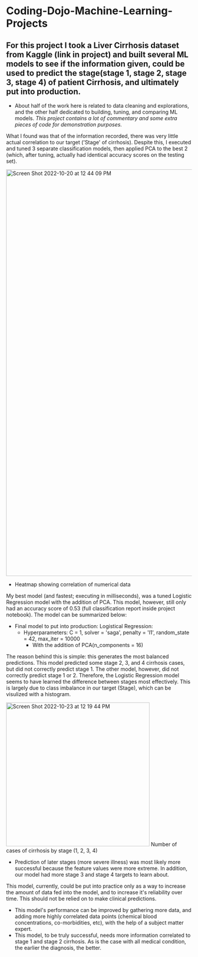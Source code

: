 # Coding-Dojo-Machine-Learning-Projects

## For this project I took a Liver Cirrhosis dataset from Kaggle (link in project) and built several ML models to see if the information given, could be used to predict the stage(stage 1, stage 2, stage 3, stage 4) of patient Cirrhosis, and ultimately put into production.
  - About half of the work here is related to data cleaning and explorations, and the other half dedicated to building, tuning, and comparing ML models. *This project contains a lot of commentary and some extra pieces of code for demonstration purposes.*

What I found was that of the information recorded, there was very little actual correlation to our target ('Stage' of cirrhosis). Despite this, I executed and tuned 3 separate classification models, then applied PCA to the best 2 (which, after tuning, actually had identical accuracy scores on the testing set).

<img width="1100" alt="Screen Shot 2022-10-20 at 12 44 09 PM" src="https://user-images.githubusercontent.com/109368648/197031893-429f51c3-ce5e-4cd5-8bbd-815330e12f35.png">

- Heatmap showing correlation of numerical data

My best model (and fastest; executing in milliseconds), was a tuned Logistic Regression model with the addition of PCA. This model, however, still only had an accuracy score of 0.53 (full classification report inside project notebook). The model can be summarized below:

- Final model to put into production: Logistical Regression:
  - Hyperparameters: C = 1, solver = 'saga', penalty = 'l1', random_state = 42, max_iter = 10000
    - With the addition of PCA(n_components = 16)

The reason behind this is simple: this generates the most balanced predictions. This model predicted some stage 2, 3, and 4 cirrhosis cases, but did not correctly predict stage 1. The other model, however, did not correctly predict stage 1 or 2. Therefore, the Logistic Regression model seems to have learned the difference between stages most effectively. This is largely due to class imbalance in our target (Stage), which can be visulized with a histogram.

<img width="389" alt="Screen Shot 2022-10-23 at 12 19 44 PM" src="https://user-images.githubusercontent.com/109368648/197408985-10b1f82a-3999-43a2-a11d-7dd1cb5571e6.png">
Number of cases of cirrhosis by stage (1, 2, 3, 4)

  - Prediction of later stages (more severe illness) was most likely more successful because the feature values were more extreme. In addition, our model had more stage 3 and stage 4 targets to learn about. 
 
This model, currently, could be put into practice only as a way to increase the amount of data fed into the model, and to increase it's reliability over time. This should not be relied on to make clinical predictions.
 - This model's performance can be improved by gathering more data, and adding more highly correlated data points (chemical blood concentrations, co-morbidities, etc), with the help of a subject matter expert.
- This model, to be truly successful, needs more information correlated to stage 1 and stage 2 cirrhosis. As is the case with all medical condition, the earlier the diagnosis, the better.

